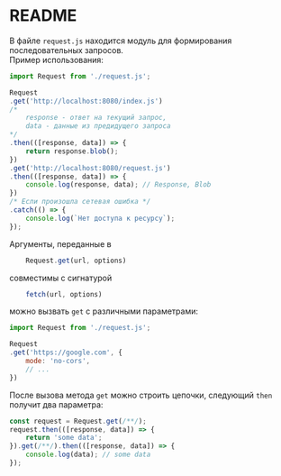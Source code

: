 # README
В файле `request.js` находится модуль для формирования последовательных запросов.    
Пример использования:
```javascript
import Request from './request.js';

Request
.get('http://localhost:8080/index.js')
/*
    response - ответ на текущий запрос,
    data - данные из предидущего запроса
*/
.then(([response, data]) => {
    return response.blob();
})
.get('http://localhost:8080/request.js')
.then(([response, data]) => {
    console.log(response, data); // Response, Blob
})
/* Если произошла сетевая ошибка */
.catch(() => {
    console.log(`Нет доступа к ресурсу`);
});

```
Аргументы, переданные в
```javascript
    Request.get(url, options)
```
совместимы с сигнатурой 
```javascript
    fetch(url, options)
```
можно вызвать `get` с различными параметрами:
```javascript
import Request from './request.js';

Request
.get('https://google.com', {
    mode: 'no-cors',
    // ...
})
```
После вызова метода `get` можно строить цепочки, следующий `then` получит два параметра:
```javascript
const request = Request.get(/**/);
request.then(([response, data]) => {
    return 'some data';
}).get(/**/).then(([response, data]) => {
    console.log(data); // some data
});
```
